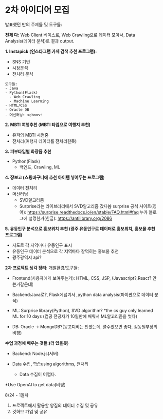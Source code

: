 # 2차 아이디어 모집

발표했던 반의 주제들 및 도구들:

**전체 다:** Web Client 베이스로, Web Crawling으로 데이터 모아서, Data Analysis(데이터 분석)로 결과 output.

**1. Instapick (인스타그램 카페 검색 추천 프로그램):**
   - SNS 기반
   - 시장분석
   - 전처리 분석
  
    도구들:
    - Java
    - Python(Flask)
      - Web Crawling
      - Machine Learning
    - HTML/CSS
    - Oracle DB
    - 머신러닝: xgboost
    

**2. MBTI 여행추천 (MBTI 타입으로 여행지 추천)**
   - 유저의 MBTI 시험줌
   - 전처리(여행지 데이터를 전처리한듯)
    

**3. 피부타입별 화장품 추천**
   - Python(Flask) 
     - 백엔드, Crawling, ML


**4. 장보고 (쇼핑바구니에 추천 아이템 넣어두는 프로그램)**
   - 데이터 전처리
   - 머신러닝
     - SVD알고리즘
     - Surprise라는 라이브러리에서 SVD알고리즘 갔다씀
       surprise 공식 사이트(영어): https://surprise.readthedocs.io/en/stable/FAQ.html#faq
       누가 블로그에 설명한거(한글): https://antilibrary.org/2086


**5. 유동인구 분석으로 홍보위치 추천 (광주 유동인구로 데이터로 홍보위치, 홍보물 추천 프로그램)**
   - 지도로 각 지역마다 유동인구 표시
   - 유동인구 데이터 분석으로 각 지역마다 잘먹히는 홍보물 추천
   - 광주광역시 api?


**2차 프로젝트 생각 정리:**
개발환경/도구들:
- Frontend(사용자에게 보여주는거): HTML, CSS, JSP,  (Javascript?,React? 안쓴거같은데)

- Backend:Java로?,  Flask에넘겨서 ,python data analysis(파이썬으로 데이터 분석)

- ML: Surprise library(Python), SVD algorithm? *the cs guy only learned ML for 10 days (컴공 전공자가 10일만에 배워서 ML알고리즘을 썻다) 
	
- DB: Oracle -> MongoDB?(몽고디비는 안썼는데, 쓸수있으면 좋다, 김동원부장의 비평)


**수업 과정에 배우는 것들:(더 있을듯)**
- Backend: Node.js(서버)

- Data 수집, 학습using algorithms, 전처리
  - Data 수집이 어렵다. 

*Use OpenAI to get data(비평)

8/24 - 1일차
1. 프로젝트에서 활용할 양질의 데이터 수집 및 공유
2. 깃허브 가입 및 공유
